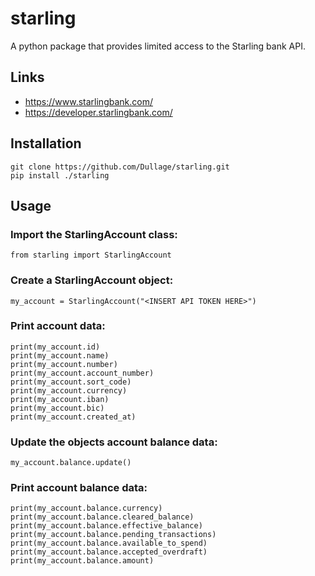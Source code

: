 # starling

A python package that provides limited access to the Starling bank API.

## Links

* https://www.starlingbank.com/
* https://developer.starlingbank.com/

## Installation
```
git clone https://github.com/Dullage/starling.git
pip install ./starling
```

## Usage
### Import the StarlingAccount class:
```
from starling import StarlingAccount
```

### Create a StarlingAccount object:
```
my_account = StarlingAccount("<INSERT API TOKEN HERE>")
```

### Print account data:
```
print(my_account.id)
print(my_account.name)
print(my_account.number)
print(my_account.account_number)
print(my_account.sort_code)
print(my_account.currency)
print(my_account.iban)
print(my_account.bic)
print(my_account.created_at)
```

### Update the objects account balance data:
```
my_account.balance.update()
```

### Print account balance data:
```
print(my_account.balance.currency)
print(my_account.balance.cleared_balance)
print(my_account.balance.effective_balance)
print(my_account.balance.pending_transactions)
print(my_account.balance.available_to_spend)
print(my_account.balance.accepted_overdraft)
print(my_account.balance.amount)
```
